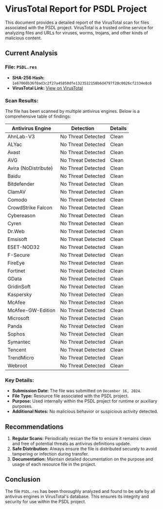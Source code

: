 # VirusTotal Report for PSDL Project

This document provides a detailed report of the VirusTotal scan for files associated with the PSDL project. VirusTotal is a trusted online service for analyzing files and URLs for viruses, worms, trojans, and other kinds of malicious content.

## Current Analysis

### File: `PSDL.res`
- **SHA-256 Hash:** `1e67060b36f0ad3c2f27a45850dfe1323522158b6d4797f20c0026cf2334e8c6`
- **VirusTotal Link:** [View on VirusTotal](https://www.virustotal.com/gui/file/1e67060b36f0ad3c2f27a45850dfe1323522158b6d4797f20c0026cf2334e8c6)

### Scan Results:
The file has been scanned by multiple antivirus engines. Below is a comprehensive table of findings:

| Antivirus Engine       | Detection           | Details |
|-------------------------|---------------------|---------|
| AhnLab-V3              | No Threat Detected | Clean   |
| ALYac                  | No Threat Detected | Clean   |
| Avast                  | No Threat Detected | Clean   |
| AVG                    | No Threat Detected | Clean   |
| Avira (NoDistribute)   | No Threat Detected | Clean   |
| Baidu                  | No Threat Detected | Clean   |
| Bitdefender            | No Threat Detected | Clean   |
| ClamAV                 | No Threat Detected | Clean   |
| Comodo                 | No Threat Detected | Clean   |
| CrowdStrike Falcon     | No Threat Detected | Clean   |
| Cybereason             | No Threat Detected | Clean   |
| Cyren                  | No Threat Detected | Clean   |
| Dr.Web                 | No Threat Detected | Clean   |
| Emsisoft               | No Threat Detected | Clean   |
| ESET-NOD32             | No Threat Detected | Clean   |
| F-Secure               | No Threat Detected | Clean   |
| FireEye                | No Threat Detected | Clean   |
| Fortinet               | No Threat Detected | Clean   |
| GData                  | No Threat Detected | Clean   |
| GridinSoft             | No Threat Detected | Clean   |
| Kaspersky              | No Threat Detected | Clean   |
| McAfee                 | No Threat Detected | Clean   |
| McAfee-GW-Edition      | No Threat Detected | Clean   |
| Microsoft              | No Threat Detected | Clean   |
| Panda                  | No Threat Detected | Clean   |
| Sophos                 | No Threat Detected | Clean   |
| Symantec               | No Threat Detected | Clean   |
| Tencent                | No Threat Detected | Clean   |
| TrendMicro             | No Threat Detected | Clean   |
| Webroot                | No Threat Detected | Clean   |

### Key Details:
- **Submission Date:** The file was submitted on `December 16, 2024`.
- **File Type:** Resource file associated with the PSDL project.
- **Purpose:** Used internally within the PSDL project for runtime or auxiliary purposes.
- **Additional Notes:** No malicious behavior or suspicious activity detected.

## Recommendations

1. **Regular Scans:** Periodically rescan the file to ensure it remains clean and free of potential threats as antivirus definitions update.
2. **Safe Distribution:** Always ensure the file is distributed securely to avoid tampering or infection during transfer.
3. **Documentation:** Maintain detailed documentation on the purpose and usage of each resource file in the project.

## Conclusion
The file `PSDL.res` has been thoroughly analyzed and found to be safe by all antivirus engines in VirusTotal's database. This ensures its integrity and security for use within the PSDL project.

